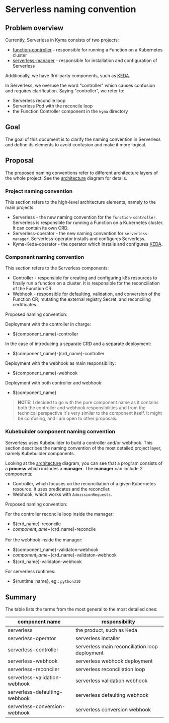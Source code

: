 # Serverless naming convention

## Problem overview

Currently, Serverless in Kyma consists of two projects:

- [function-controller](https://github.com/kyma-project/kyma/tree/main/components/function-controller) -
  responsible for running a Function on a Kubernetes cluster
- [serverless-manager](https://github.com/kyma-project/serverless-manager) - responsible for installation and
  configuration of Serverless

Additionally, we have 3rd-party components, such as [KEDA](https://keda.sh/).

In Serverless, we overuse the word "controller" which causes confusion and requires clarification. Saying "controller", we refer to:

- Serverless reconcile loop
- Serverless Pod with the reconcile loop
- the Function Controller component in the `kyma` directory

## Goal

The goal of this document is to clarify the naming convention in Serverless and define its elements to avoid confusion and make it more logical.

## Proposal

The proposed naming conventions refer to different architecture layers of the whole project. See the [architecture](./assets/kubebuilder-architecture.png) diagram for details.

### Project naming convention

This section refers to the high-level architecture elements, namely to the main projects:

- Serverless - the new naming convention for the `function-controller`. Serverless is responsible for running a Function on a Kubernetes cluster. It can contain its own
  CRD.
- Serverless-operator - the new naming convention for `serverless-manager`. Serverless-operator installs and configures Serverless.
- Kyma-Keda-operator - the operator which installs and configures [KEDA](https://keda.sh/).

### Component naming convention

This section refers to the Serverless components:

- Controller - responsible for creating and configuring k8s resources to finally run a function on a cluster. It is responsible for the reconciliation of the Function CR.
- Webhook - responsible for defaulting, validation, and conversion of the Function CR, mutating the external registry Secret, and reconciling certificates.

Proposed naming convention:

Deployment with the controller in charge:

- ${component_name}-controller

In the case of introducing a separate CRD and a separate deployment:

- ${component_name}-{crd_name}-controller

Deployment with the webhook as main responsibility:

- ${component_name}-webhook

Deployment with both controller and webhook:

- ${component_name}

> **NOTE:** I decided to go with the pure component name as it contains both the controller and webhook responsibilities and from the technical perspective it's very similar to the component itself. It might be confusing, and I am open to other proposals.

### Kubebuilder component naming convention

Serverless uses Kubebuilder to build a controller and/or webhook. This section describes the naming convention of the most detailed project layer, namely Kubebuilder components.

Looking at the [architecture](./assets/kubebuilder-architecture.png) diagram, you can see that a program consists of a **process** which includes a **manager**.
The **manager** can include 2 components:

- Controller, which focuses on the reconciliation of a given Kubernetes resource. It uses predicates and the reconciler.
- Webhook, which works with `AdmissionRequests`.

Proposed naming convention:

For the controller reconcile loop inside the manager:

- ${crd_name}-reconcile
- ${component_name}-${crd_name}-reconcile

For the webhook inside the manager:

- ${component_name}-validaton-webhook
- ${component_name}-${crd_name}-validaton-webhook
- ${crd_name}-validaton-webhook

For serverless runtimes:

- ${runtime_name}, eg.: `python310`

## Summary

The table lists the terms from the most general to the most detailed ones:

| component name                | responsibility                                 |
|-------------------------------|------------------------------------------------|
| serverless                    | the product, such as Keda                      |
| serverless-operator           | serverless installer                           |
| serverless-controller         | serverless main reconciliation loop deployment |
| serverless-webhook            | serverless webhook deployment                  |
| serverless-reconciler         | serverless reconciliation loop                 |
| serverless-validation-webhook | serverless validation webhook                  |
| serverless-defaulting-webhook | serverless defaulting webhook                  |
| serverless-conversion-webhook | serverless conversion webhook                  |